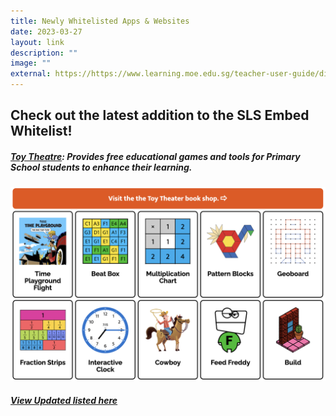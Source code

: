 ```yaml
---
title: Newly Whitelisted Apps & Websites
date: 2023-03-27
layout: link
description: ""
image: ""
external: https://https://www.learning.moe.edu.sg/teacher-user-guide/discover/embed-whitelisted-websites/
---
```

## Check out the latest addition to the SLS Embed Whitelist!

##### **[Toy Theatre](https://toytheater.com/)**: Provides free educational games and tools for Primary School students to enhance their learning.

![](/images/Media/4Partners/ToyTheater.png)

##### [View Updated listed here](https://go.gov.sg/ugwhitelist)